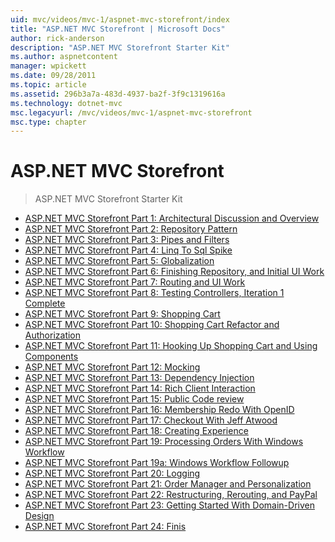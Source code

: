 ```yaml
---
uid: mvc/videos/mvc-1/aspnet-mvc-storefront/index
title: "ASP.NET MVC Storefront | Microsoft Docs"
author: rick-anderson
description: "ASP.NET MVC Storefront Starter Kit"
ms.author: aspnetcontent
manager: wpickett
ms.date: 09/28/2011
ms.topic: article
ms.assetid: 296b3a7a-483d-4937-ba2f-3f9c1319616a
ms.technology: dotnet-mvc
msc.legacyurl: /mvc/videos/mvc-1/aspnet-mvc-storefront
msc.type: chapter
---
```

ASP.NET MVC Storefront
====================
> ASP.NET MVC Storefront Starter Kit


- [ASP.NET MVC Storefront Part 1: Architectural Discussion and Overview](aspnet-mvc-storefront-part-1-architectural-discussion-and-overview.md)
- [ASP.NET MVC Storefront Part 2: Repository Pattern](aspnet-mvc-storefront-part-2-the-repository-pattern.md)
- [ASP.NET MVC Storefront Part 3: Pipes and Filters](aspnet-mvc-storefront-part-3-pipes-and-filters.md)
- [ASP.NET MVC Storefront Part 4: Linq To Sql Spike](aspnet-mvc-storefront-part-4-linq-to-sql-spike.md)
- [ASP.NET MVC Storefront Part 5: Globalization](aspnet-mvc-storefront-part-5-globalization.md)
- [ASP.NET MVC Storefront Part 6: Finishing Repository, and Initial UI Work](aspnet-mvc-storefront-part-6-finishing-the-repository-and-initial-ui-work.md)
- [ASP.NET MVC Storefront Part 7: Routing and UI Work](aspnet-mvc-storefront-part-7-routing-and-ui-work.md)
- [ASP.NET MVC Storefront Part 8: Testing Controllers, Iteration 1 Complete](aspnet-mvc-storefront-part-8-testing-controllers-iteration-1-complete.md)
- [ASP.NET MVC Storefront Part 9: Shopping Cart](aspnet-mvc-storefront-part-9-the-shopping-cart.md)
- [ASP.NET MVC Storefront Part 10: Shopping Cart Refactor and Authorization](aspnet-mvc-storefront-part-10-shopping-cart-refactor-and-authorization.md)
- [ASP.NET MVC Storefront Part 11: Hooking Up Shopping Cart and Using Components](aspnet-mvc-storefront-part-11-hooking-up-the-shopping-cart-and-using-components.md)
- [ASP.NET MVC Storefront Part 12: Mocking](aspnet-mvc-storefront-part-12-mocking.md)
- [ASP.NET MVC Storefront Part 13: Dependency Injection](aspnet-mvc-storefront-part-13-dependency-injection.md)
- [ASP.NET MVC Storefront Part 14: Rich Client Interaction](aspnet-mvc-storefront-part-14-rich-client-interaction.md)
- [ASP.NET MVC Storefront Part 15: Public Code review](aspnet-mvc-storefront-part-15-public-code-review.md)
- [ASP.NET MVC Storefront Part 16: Membership Redo With OpenID](aspnet-mvc-storefront-part-16-membership-redo-with-openid.md)
- [ASP.NET MVC Storefront Part 17: Checkout With Jeff Atwood](aspnet-mvc-storefront-part-17-checkout-with-jeff-atwood.md)
- [ASP.NET MVC Storefront Part 18: Creating Experience](aspnet-mvc-storefront-part-18-creating-an-experience.md)
- [ASP.NET MVC Storefront Part 19: Processing Orders With Windows Workflow](aspnet-mvc-storefront-part-19-processing-orders-with-windows-workflow.md)
- [ASP.NET MVC Storefront Part 19a: Windows Workflow Followup](aspnet-mvc-storefront-part-19a-windows-workflow-followup.md)
- [ASP.NET MVC Storefront Part 20: Logging](aspnet-mvc-storefront-part-20-logging.md)
- [ASP.NET MVC Storefront Part 21: Order Manager and Personalization](aspnet-mvc-storefront-part-21-order-manager-and-personalization.md)
- [ASP.NET MVC Storefront Part 22: Restructuring, Rerouting, and PayPal](aspnet-mvc-storefront-part-22-restructuring-rerouting-and-paypal.md)
- [ASP.NET MVC Storefront Part 23: Getting Started With Domain-Driven Design](aspnet-mvc-storefront-part-23-getting-started-with-domain-driven-design.md)
- [ASP.NET MVC Storefront Part 24: Finis](aspnet-mvc-storefront-part-24-finis.md)
